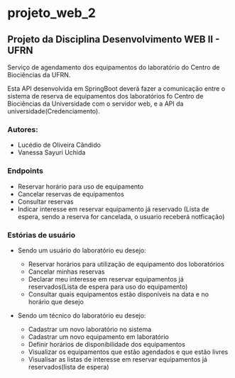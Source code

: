 # projeto_web_2

## Projeto da Disciplina Desenvolvimento WEB II - UFRN

Serviço de agendamento dos equipamentos do laboratório do Centro de Biociências da UFRN.

Esta API desenvolvida em SpringBoot deverá fazer a comunicação entre o sistema de reserva de equipamentos dos laboratórios fo Centro de Biociências da Universidade com o servidor web, e a API da universidade(Credenciamento).


### Autores:
- Lucédio de Oliveira Cândido
- Vanessa Sayuri Uchida

### Endpoints

  - Reservar horário para uso de equipamento
  - Cancelar reservas de equipamentos 
  - Consultar reservas 
  - Indicar interesse em reservar equipamento já reservado (Lista de espera, sendo a reserva for cancelada, o usuario receberá notficação)


### Estórias de usuário

- Sendo um usuário do laboratório eu desejo:
    - Reservar horários para utilização de equipamento dos loboratórios
    - Cancelar minhas reservas
    - Declarar meu interesse em reservar equipamentos já reservados(Lista de espera para uso do equipamento)
    - Consultar quais equipamentos estão disponíveis na data e no horário que desejo
    
 
 - Sendo um técnico do laboratório eu desejo:
    - Cadastrar um novo laboratório no sistema
    - Cadastrar um novo equipamento em laboratório
    - Definir horários de disponibilidade dos equipamentos
    - Visualizar os equipamentos que estão agendados e que estão livres
    - Visualisar as listas de interesse em reservar equipamentos já reservados(lista de espera)
    
